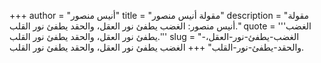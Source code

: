 +++
author = "أنيس منصور"
title = "مقولة أنيس منصور"
description = "مقولة أنيس منصور: الغضب يطفئ نور العقل، والحقد يطفئ نور القلب."
quote = '''الغضب يطفئ نور العقل، والحقد يطفئ نور القلب.'''
slug = "الغضب-يطفئ-نور-العقل،-والحقد-يطفئ-نور-القلب"
+++
الغضب يطفئ نور العقل، والحقد يطفئ نور القلب.
